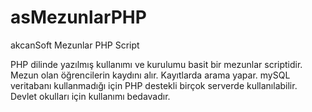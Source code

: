 # asMezunlarPHP
akcanSoft Mezunlar PHP Script

PHP dilinde yazılmış kullanımı ve kurulumu basit bir mezunlar scriptidir. Mezun olan öğrencilerin kaydını alır. Kayıtlarda arama yapar. mySQL veritabanı kullanmadığı için PHP destekli birçok serverde kullanılabilir. Devlet okulları için kullanımı bedavadır.
